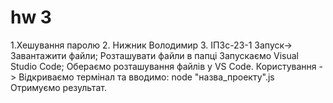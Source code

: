 # hw 3 
1.Хешування паролю 2. Нижник Володимир 3. ІПЗс-23-1 Запуск-> Завантажити файли; Розташувати файли в папці Запускаємо Visual Studio Code; Обераємо розташування файлів у VS Code. Користування -> Відкриваємо термінал та вводимо: node "назва_проекту".js Отримуємо результат.

